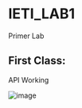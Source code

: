 # IETI_LAB1
Primer Lab

## First Class:


API Working


![image](https://github.com/JuanitaOramas/IETI_LAB1/assets/77862004/d498f0a7-7c1f-4e9c-a575-9acf6ba35436)

